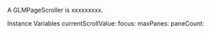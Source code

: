 A GLMPageScroller is xxxxxxxxx.Instance Variables	currentScrollValue:		<Object>	focus:		<Object>	maxPanes:		<Object>	paneCount:		<Object>	panes:		<Object>	scrollBar:		<Object>	sizing:		<Object>	transform:		<Object>currentScrollValue	- xxxxxfocus	- xxxxxmaxPanes	- xxxxxpaneCount	- xxxxxpanes	- xxxxxscrollBar	- xxxxxsizing	- xxxxxtransform	- xxxxx